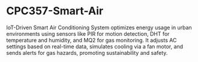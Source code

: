 # CPC357-Smart-Air
IoT-Driven Smart Air Conditioning System optimizes energy usage in urban environments using sensors like PIR for motion detection, DHT for temperature and humidity, and MQ2 for gas monitoring. It adjusts AC settings based on real-time data, simulates cooling via a fan motor, and sends alerts for gas hazards, promoting sustainability and safety.
